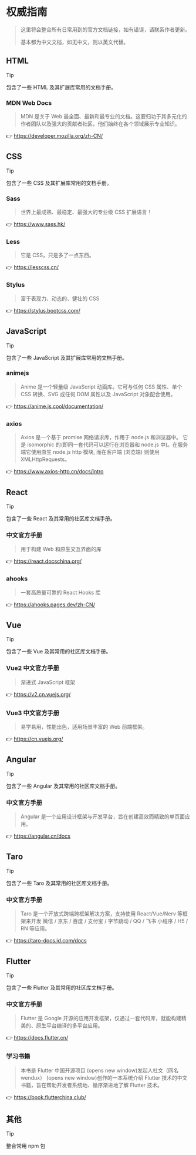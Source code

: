 # 权威指南

> 这里将会整合所有日常用到的官方文档链接，如有错误，请联系作者更新。
>
> 基本都为中文文档，如无中文，则以英文代替。

## HTML

> [!TIP]
> 包含了一些 HTML 及其扩展库常用的文档手册。

### MDN Web Docs

> MDN 是关于 Web 最全面、最新和最专业的文档。这要归功于其多元化的作者团队以及强大的贡献者社区，他们始终在各个领域展示专业知识。

👉 https://developer.mozilla.org/zh-CN/

## CSS

> [!TIP]
> 包含了一些 CSS 及其扩展库常用的文档手册。

### Sass

> 世界上最成熟、最稳定、最强大的专业级 CSS 扩展语言！

👉 https://www.sass.hk/

### Less

> 它是 CSS，只是多了一点东西。

👉 https://lesscss.cn/

### Stylus

> 富于表现力、动态的、健壮的 CSS

👉 https://stylus.bootcss.com/

## JavaScript

> [!TIP]
> 包含了一些 JavaScript 及其扩展库常用的文档手册。

### animejs

> Anime 是一个轻量级 JavaScript 动画库。它可与任何 CSS 属性、单个 CSS 转换、SVG 或任何 DOM 属性以及 JavaScript 对象配合使用。

👉 https://anime.js.cool/documentation/

### axios

> Axios 是一个基于 promise 网络请求库，作用于 node.js 和浏览器中。 它是 isomorphic 的(即同一套代码可以运行在浏览器和 node.js 中)。在服务端它使用原生 node.js http 模块, 而在客户端 (浏览端) 则使用 XMLHttpRequests。

👉 https://www.axios-http.cn/docs/intro

## React

> [!TIP]
> 包含了一些 React 及其常用的社区库文档手册。

### 中文官方手册

> 用于构建 Web 和原生交互界面的库

👉 https://react.docschina.org/

### ahooks

> 一套高质量可靠的 React Hooks 库

👉 https://ahooks.pages.dev/zh-CN/

## Vue

> [!TIP]
> 包含了一些 Vue 及其常用的社区库文档手册。

### Vue2 中文官方手册

> 渐进式 JavaScript 框架

👉 https://v2.cn.vuejs.org/

### Vue3 中文官方手册

> 易学易用，性能出色，适用场景丰富的 Web 前端框架。

👉 https://cn.vuejs.org/

## Angular

> [!TIP]
> 包含了一些 Angular 及其常用的社区库文档手册。

### 中文官方手册

> Angular 是一个应用设计框架与开发平台，旨在创建高效而精致的单页面应用。

👉 https://angular.cn/docs

## Taro

> [!TIP]
> 包含了一些 Taro 及其常用的社区库文档手册。

### 中文官方手册

> Taro 是一个开放式跨端跨框架解决方案，支持使用 React/Vue/Nerv 等框架来开发 微信 / 京东 / 百度 / 支付宝 / 字节跳动 / QQ / 飞书 小程序 / H5 / RN 等应用。

👉 https://taro-docs.jd.com/docs

## Flutter

> [!TIP]
> 包含了一些 Flutter 及其常用的社区库文档手册。

### 中文官方手册

> Flutter 是 Google 开源的应用开发框架，仅通过一套代码库，就能构建精美的、原生平台编译的多平台应用。

👉 https://docs.flutter.cn/

### 学习书籍

> 本书是 Flutter 中国开源项目 (opens new window)发起人杜文（网名 wendux） (opens new window)创作的一本系统介绍 Flutter 技术的中文书籍，旨在帮助开发者系统地、循序渐进地了解 Flutter 技术。

👉 https://book.flutterchina.club/

## 其他

> [!TIP]
> 整合常用 npm 包
